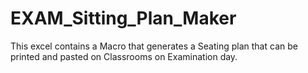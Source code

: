 # EXAM_Sitting_Plan_Maker
This excel contains a Macro that generates a Seating plan that can be printed and pasted on Classrooms on Examination day. 
